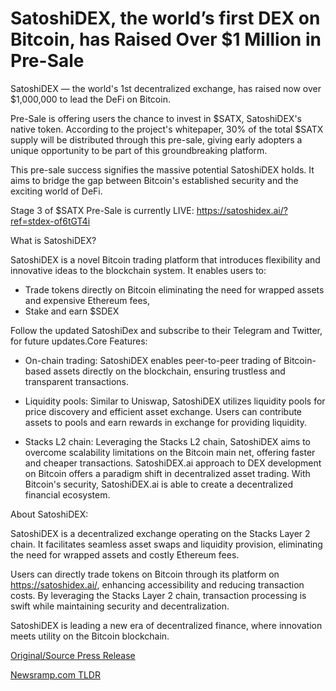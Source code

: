 # SatoshiDEX, the world’s first DEX on Bitcoin, has Raised Over $1 Million in Pre-Sale

SatoshiDEX — the world's 1st decentralized exchange, has raised now over $1,000,000 to lead the DeFi on Bitcoin.

Pre-Sale is offering users the chance to invest in $SATX, SatoshiDEX's native token. According to the project's whitepaper, 30% of the total $SATX supply will be distributed through this pre-sale, giving early adopters a unique opportunity to be part of this groundbreaking platform.

This pre-sale success signifies the massive potential SatoshiDEX holds. It aims to bridge the gap between Bitcoin's established security and the exciting world of DeFi.

Stage 3 of $SATX Pre-Sale is currently LIVE: https://satoshidex.ai/?ref=stdex-of6tGT4i

What is SatoshiDEX?

SatoshiDEX is a novel Bitcoin trading platform that introduces flexibility and innovative ideas to the blockchain system. It enables users to:

* Trade tokens directly on Bitcoin eliminating the need for wrapped assets and expensive Ethereum fees,
* Stake and earn $SDEX

Follow the updated SatoshiDex and subscribe to their Telegram and Twitter, for future updates.Core Features:

* On-chain trading: SatoshiDEX enables peer-to-peer trading of Bitcoin-based assets directly on the blockchain, ensuring trustless and transparent transactions.

* Liquidity pools: Similar to Uniswap, SatoshiDEX utilizes liquidity pools for price discovery and efficient asset exchange. Users can contribute assets to pools and earn rewards in exchange for providing liquidity.

* Stacks L2 chain: Leveraging the Stacks L2 chain, SatoshiDEX aims to overcome scalability limitations on the Bitcoin main net, offering faster and cheaper transactions. SatoshiDEX.ai approach to DEX development on Bitcoin offers a paradigm shift in decentralized asset trading. With Bitcoin's security, SatoshiDEX.ai is able to create a decentralized financial ecosystem.

About SatoshiDEX:

SatoshiDEX is a decentralized exchange operating on the Stacks Layer 2 chain. It facilitates seamless asset swaps and liquidity provision, eliminating the need for wrapped assets and costly Ethereum fees.

Users can directly trade tokens on Bitcoin through its platform on https://satoshidex.ai/, enhancing accessibility and reducing transaction costs. By leveraging the Stacks Layer 2 chain, transaction processing is swift while maintaining security and decentralization.

SatoshiDEX is leading a new era of decentralized finance, where innovation meets utility on the Bitcoin blockchain. 

[Original/Source Press Release](https://blockchainwire.io/press-release/satoshidex-the-worlds-first-dex-on-bitcoin-has-raised-over-1-million-in-pre-sale) 

[Newsramp.com TLDR](https://newsramp.com/None) 